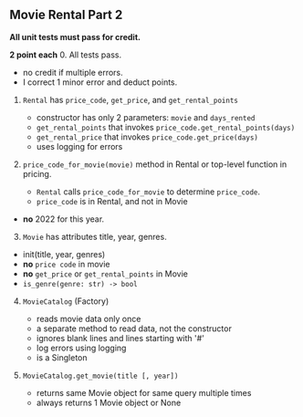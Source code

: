 ## Movie Rental Part 2

**All unit tests must pass for credit.**

**2 point each**
0. All tests pass.
   - no credit if multiple errors.
   - I correct 1 minor error and deduct points.

1. `Rental` has `price_code`, `get_price`, and `get_rental_points`
   - constructor has only 2 parameters: `movie` and `days_rented`
   - `get_rental_points` that invokes `price_code.get_rental_points(days)`
   - `get_rental_price` that invokes `price_code.get_price(days)`
   - uses logging for errors

2. `price_code_for_movie(movie)` method in Rental or top-level function in pricing.
   - `Rental` calls `price_code_for_movie` to determine `price_code`. 
   - `price_code` is in Rental, and not in Movie
  - **no** 2022 for this year.

3. `Movie` has attributes title, year, genres.
  - init(title, year, genres)
  - **no** `price code` in movie
  - **no** `get_price` or `get_rental_points` in Movie
  - `is_genre(genre: str) -> bool`

4. `MovieCatalog` (Factory)
   - reads movie data only once
   - a separate method to read data, not the constructor
   - ignores blank lines and lines starting with '#'
   - log errors using logging
   - is a Singleton

5. `MovieCatalog.get_movie(title [, year])` 
   - returns same Movie object for same query multiple times
   - always returns 1 Movie object or None